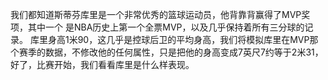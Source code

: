 我们都知道斯蒂芬库里是一个非常优秀的篮球运动员，他背靠背赢得了MVP奖项，其中一个
是NBA历史上第一个全票MVP，以及几乎保持着所有三分球的记录。
库里身高1米90，这几乎是控球后卫的平均身高，我们将模拟库里在MVP那个赛季的数据，不修改他的任何属性，只是把他的身高变成7英尺7约等于2米31，好了，比赛开始，我们看看库里是什么样表现。